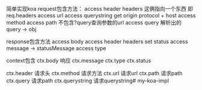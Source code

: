 简单实现koa 
request包含方法：
access header headers 这俩指向一个东西 即req.headers
access url
access querystring
get origin protocol + host
access method
access path 不包含?query查询参数的url
access query 解析出的query -> obj


response包含方法
access body
access header headers
set status
access message -> statusMessage
access type

context包含
ctx.body 响应
ctx.message
ctx.type
ctx.status

ctx.header 请求头
ctx.method 请求方法
ctx.url 请求url
ctx.path 请求path
ctx.query 请求path
ctx.querystring 请求querystring# my-koa-impl
